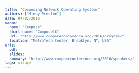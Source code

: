 ```yaml
---
title: "Composing Network Operating Systems"
authors: ["Mindy Preston"]
date: 04/02/2016
venue:
  name: "Compose"
  short-name: "Compose16"
  url: "http://www.composeconference.org/2016/program/"
  location: "MetroTech Center, Brooklyn, NY, USA"
urls:
  pdf:
  slides:
  summary: "http://www.composeconference.org/2016/speakers/"
tags: mirage
---
```

